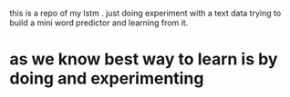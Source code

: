 
this is a repo of my lstm . just doing experiment with a text data trying to build a mini word predictor and learning from it.
# as we know best way to learn is by doing and experimenting
